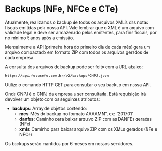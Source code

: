 # Backups (NFe, NFCe e CTe)

Atualmente, realizamos o backup de todos os arquivos XML’s das notas fiscais emitidas pela nossa API. Vale lembrar que o XML é um arquivo com validade legal e deve ser armazenado pelos emitentes, para fins fiscais, por no mínimo 5 anos após a emissão.

Mensalmente a API (primeira hora do primeiro dia de cada mês) gera um arquivo compactado em formato ZIP com todos os arquivos gerados de cada empresa.

A consulta dos arquivos de backup pode ser feito com a URL abaixo:

`https://api.focusnfe.com.br/v2/backups/CNPJ.json`

Utilize o comando HTTP GET para consultar o seu backup em nossa API.

Onde CNPJ é o CNPJ da empresa a ser consultada. Está requisição irá devolver um objeto com os seguintes atributos:

* <strong>backups</strong>: Array de objetos contendo:
   * <strong>mes</strong>: Mês do backup no formato AAAAMM”, ex: “201701”
   * <strong>danfes</strong>: Caminho para baixar arquivo ZIP com as DANFEs geradas (NFe)
   * <strong>xmls</strong>: Caminho para baixar arquivo ZIP com os XMLs gerados (NFe e NFCe)

Os backups serão mantidos por 6 meses em nossos servidores.
